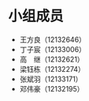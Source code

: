 # 小组成员
- 王方良（12132646）
- 丁子宸（12133006）
- 高&emsp;继（12132621）
- 梁钰栋（12132274）
- 张斌羽（12133171）
- 邓伟豪（12132195）
